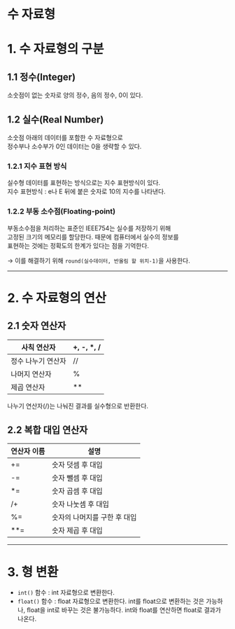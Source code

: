 수 자료형
===


# 1. 수 자료형의 구분
## 1.1 정수(Integer)
소숫점이 없는 숫자로 양의 정수, 음의 정수, 0이 있다.

## 1.2 실수(Real Number)
소숫점 아래의 데이터를 포함한 수 자료형으로   
정수부나 소수부가 0인 데이터는 0을 생략할 수 있다.
    
### 1.2.1 지수 표현 방식
실수형 데이터를 표현하는 방식으로는 지수 표현방식이 있다.   
지수 표현방식 : e나 E 뒤에 붙은 숫자로 10의 지수를 나타낸다.    

### 1.2.2 부동 소수점(Floating-point)
부동소수점을 처리하는 표준인 IEEE754는 실수를 저장하기 위해  
고정된 크기의 메모리를 할당한다. 때문에 컴퓨터에서 실수의 정보를   
표현하는 것에는 정확도의 한계가 있다는 점을 기억한다.

→ 이를 해결하기 위해 `round(실수데이터, 반올림 할 위치-1)`을 사용한다.
   
    
___
# 2. 수 자료형의 연산
## 2.1 숫자 연산자
| 사칙 연산자 | +, -, \*, / |
| -- | -- |
| 정수 나누기 연산자 | // |
| 나머지 연산자 | % |
| 제곱 연산자 | \*\* |
   
나누기 연산자(/)는 나눠진 결과를 실수형으로 반환한다.   


## 2.2 복합 대입 연산자

| **연산자 이름** | **설명** |
| -- | -- |
| += | 숫자 덧셈 후 대입 |
| \-= | 숫자 뺄셈 후 대입 |
| \*= | 숫자 곱셈 후 대입 |
| /+ | 숫자 나눗셈 후 대입 |
| %= | 숫자의 나머지를 구한 후 대입 |
| \*\*= | 숫자 제곱 후 대입 |

   
    
___
# 3. 형 변환

- `int()` 함수 : int 자료형으로 변환한다.
- `float()` 함수 : float 자료형으로 변환한다.
int를 float으로 변환하는 것은 가능하나, float을 int로 바꾸는 것은 불가능하다.
int와 float를 연산하면 float로 결과가 나온다.

